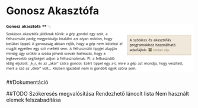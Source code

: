 # Gonosz Akasztófa

<img src="https://github.com/tothhbalint/gonosz_akaszto/blob/main/misc/leiras.png">

##Dokumentáció


##TODO
Szókeresés megvalósítása
    Rendezhető láncolt lista
    Nem használt elemek felszabadítása